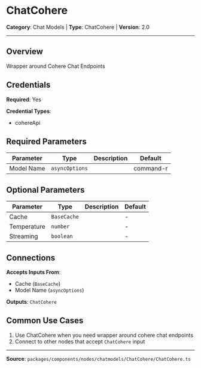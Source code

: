 # ChatCohere

**Category**: Chat Models | **Type**: ChatCohere | **Version**: 2.0

---

## Overview

Wrapper around Cohere Chat Endpoints

## Credentials

**Required**: Yes

**Credential Types**:
- cohereApi

## Required Parameters

| Parameter | Type | Description | Default |
|-----------|------|-------------|---------|
| Model Name | `asyncOptions` |  | command-r |

## Optional Parameters

| Parameter | Type | Description | Default |
|-----------|------|-------------|---------|
| Cache | `BaseCache` |  | - |
| Temperature | `number` |  | - |
| Streaming | `boolean` |  | - |

## Connections

**Accepts Inputs From**:
- Cache (`BaseCache`)
- Model Name (`asyncOptions`)

**Outputs**: `ChatCohere`

## Common Use Cases

1. Use ChatCohere when you need wrapper around cohere chat endpoints
2. Connect to other nodes that accept `ChatCohere` input

---

**Source**: `packages/components/nodes/chatmodels/ChatCohere/ChatCohere.ts`